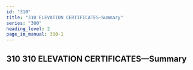 ```yaml
---
id: "310"
title: "310 ELEVATION CERTIFICATES—Summary"
series: "300"
heading_level: 2
page_in_manual: 310-1
---
```


## 310 310 ELEVATION CERTIFICATES—Summary